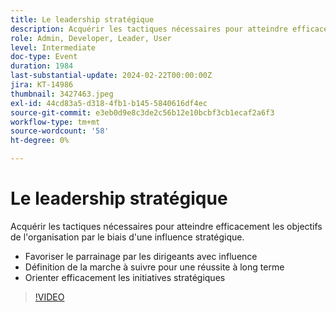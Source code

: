 ```yaml
---
title: Le leadership stratégique
description: Acquérir les tactiques nécessaires pour atteindre efficacement les objectifs de l'organisation par le biais d'une influence stratégique.- Favoriser le parrainage par les dirigeants avec influence - Mettre en place le cap pour le succès à long terme - Stimuler efficacement les initiatives stratégiques
role: Admin, Developer, Leader, User
level: Intermediate
doc-type: Event
duration: 1984
last-substantial-update: 2024-02-22T00:00:00Z
jira: KT-14986
thumbnail: 3427463.jpeg
exl-id: 44cd83a5-d318-4fb1-b145-5840616df4ec
source-git-commit: e3eb0d9e8c3de2c56b12e10bcbf3cb1ecaf2a6f3
workflow-type: tm+mt
source-wordcount: '58'
ht-degree: 0%

---
```


# Le leadership stratégique

Acquérir les tactiques nécessaires pour atteindre efficacement les objectifs de l&#39;organisation par le biais d&#39;une influence stratégique.

- Favoriser le parrainage par les dirigeants avec influence
- Définition de la marche à suivre pour une réussite à long terme
- Orienter efficacement les initiatives stratégiques

>[!VIDEO](https://video.tv.adobe.com/v/3427463/?learn=on)
